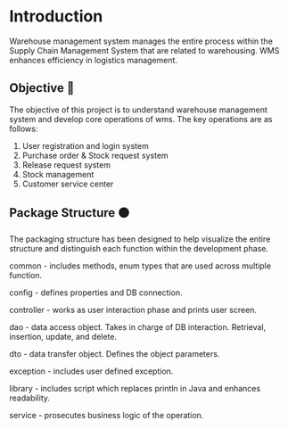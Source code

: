# Introduction 

Warehouse management system manages the entire process within the Supply Chain Management System that are related to warehousing. WMS enhances efficiency in logistics management.

## Objective 🔵

The objective of this project is to understand warehouse management system and develop core operations of wms.
The key operations are as follows:

1. User registration and login system
3. Purchase order & Stock request system
5. Release request system
6. Stock management
7. Customer service center


## Package Structure 🟠

The packaging structure has been designed to help visualize the entire structure and distinguish each function within the development phase.

common - includes methods, enum types that are used across multiple function.

config - defines properties and DB connection.

controller - works as user interaction phase and prints user screen.

dao - data access object. Takes in charge of DB interaction. Retrieval, insertion, update, and delete.

dto - data transfer object. Defines the object parameters.

exception - includes user defined exception.

library - includes script which replaces println in Java and enhances readability.

service - prosecutes business logic of the operation.
